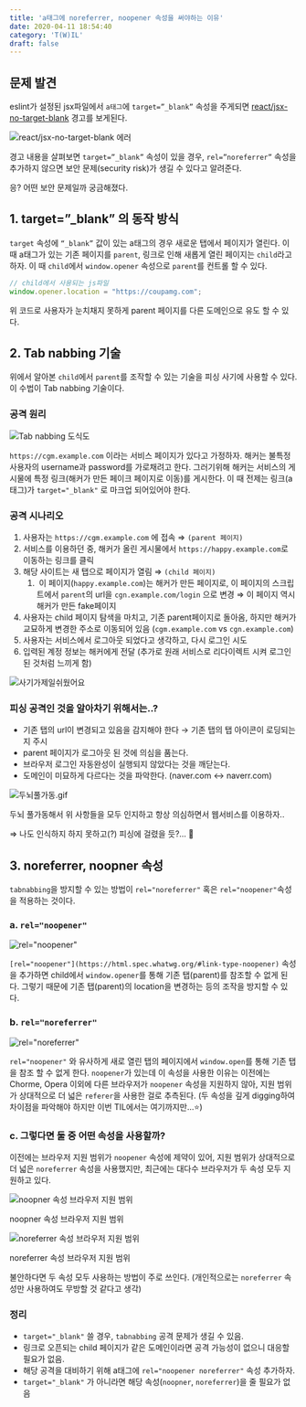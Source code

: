 ```yaml
---
title: 'a태그에 noreferrer, noopener 속성을 써야하는 이유'
date: 2020-04-11 18:54:40
category: 'T(W)IL'
draft: false
---
```


## 문제 발견

eslint가 설정된 jsx파일에서 `a태그`에 `target=”_blank”` 속성을 주게되면 [react/jsx-no-target-blank](https://github.com/yannickcr/eslint-plugin-react/blob/master/docs/rules/jsx-no-target-blank.md) 경고를 보게된다. 

![react/jsx-no-target-blank 에러](./images/atagVscodeError.png)

경고 내용을 살펴보면 `target=”_blank”` 속성이 있을 경우, `rel=”noreferrer”` 속성을 추가하지 않으면 보안 문제(security risk)가 생길 수 있다고 알려준다. 

응? 어떤 보안 문제일까 궁금해졌다.

## 1. target=”_blank” 의 동작 방식

`target` 속성에 `“_blank”` 값이 있는 a태그의 경우 새로운 탭에서 페이지가 열린다. 이 때 a태그가 있는 기존 페이지를 `parent`, 링크로 인해 새롭게 열린 페이지는 `child`라고 하자. 이 때 `child`에서 `window.opener` 속성으로 `parent`를 컨트롤 할 수 있다. 

```jsx
// child에서 사용되는 js파일
window.opener.location = "https://coupamg.com";
```

위 코드로 사용자가 눈치채지 못하게 parent 페이지를 다른 도메인으로 유도 할 수 있다. 

## 2. Tab nabbing 기술

위에서 알아본 `child`에서 `parent`를 조작할 수 있는 기술을 피싱 사기에 사용할 수 있다. 이 수법이 Tab nabbing 기술이다.


### 공격 원리

![Tab nabbing 도식도](./images/tabnabbingDiagram.png)

`https://cgm.example.com` 이라는 서비스 페이지가 있다고 가정하자. 해커는 불특정 사용자의 username과 password를 가로채려고 한다. 그러기위해 해커는 서비스의 게시물에 특정 링크(해커가 만든 페이크 페이지로 이동)를 게시한다. 이 때 전제는 링크(a태그)가 `target="_blank"` 로 마크업 되어있어야 한다.

### 공격 시나리오

1. 사용자는 `https://cgm.example.com` 에 접속 ⇒ `(parent 페이지)`
2. 서비스를 이용하던 중, 해커가 올린 게시물에서 `https://happy.example.com`로 이동하는 링크를 클릭
3. 해당 사이트는 새 탭으로 페이지가 열림 ⇒ `(child 페이지)`
    1.  이 페이지(`happy.example.com`)는 해커가 만든 페이지로, 이 페이지의 스크립트에서 `parent`의 url을 `cgn.example.com/login` 으로 변경 ⇒ 이 페이지 역시 해커가 만든 fake페이지
4. 사용자는 child 페이지 탐색을 마치고, 기존 parent페이지로 돌아옴, 하지만 해커가 교묘하게 변경한 주소로 이동되어 있음 (`cgm.example.com` vs `cgn.example.com`)
5. 사용자는 서비스에서 로그아웃 되었다고 생각하고, 다시 로그인 시도
6. 입력된 계정 정보는 해커에게 전달 (추가로 원래 서비스로 리다이렉트 시켜 로그인 된 것처럼 느끼게 함)

![사기가제일쉬웠어요](./images/hongchul.png)

### **피싱 공격인 것을 알아차기 위해서는..?**

- 기존 탭의 url이 변경되고 있음을 감지해야 한다 → 기존 탭의 탭 아이콘이 로딩되는지 주시
- parent 페이지가 로그아웃 된 것에 의심을 품는다.
- 브라우저 로그인 자동완성이 실행되지 않았다는 것을 깨닫는다.
- 도메인이 미묘하게 다르다는 것을 파악한다. (naver.com ↔ naverr.com)


![두뇌풀가동.gif](./images/brainFull.gif)

두뇌 풀가동해서 위 사항들을 모두 인지하고 항상 의심하면서 웹서비스를 이용하자.. 

⇒ 나도 인식하지 하지 못하고(?) 피싱에 걸렸을 듯?... 🥺

## 3. noreferrer, noopner 속성

`tabnabbing`을 방지할 수 있는 방법이 `rel="noreferrer"` 혹은 `rel="noopener"`속성을 적용하는 것이다. 

### a. `rel="noopener"`

![rel="noopener"](./images/relNoopener.png)

`[rel="noopener"](https://html.spec.whatwg.org/#link-type-noopener)` 속성을 추가하면 child에서 `window.opener`를 통해 기존 탭(parent)를 참조할 수 없게 된다. 그렇기 때문에 기존 탭(parent)의 location을 변경하는 등의 조작을 방지할 수 있다.

### b. `rel="noreferrer"`

![rel="noreferrer"](./images/relnoreferrer.png)

`rel="noopener"` 와 유사하게 새로 열린 탭의 페이지에서 `window.open`를 통해 기존 탭을 참조 할 수 없게 한다. `noopener`가 있는데 이 속성을 사용한 이유는 이전에는 Chorme, Opera 이외에 다른 브라우저가 `noopener` 속성을 지원하지 않아, 지원 범위가 상대적으로 더 넓은 `referer`을 사용한 걸로 추측된다. (두 속성을 깊게 digging하여 차이점을 파악해야 하지만 이번 TIL에서는 여기까지만...⭐️)

### c. 그렇다면 둘 중 어떤 속성을 사용할까?

이전에는 브라우저 지원 범위가 `noopener` 속성에 제약이 있어, 지원 범위가 상대적으로 더 넓은 `noreferrer` 속성을 사용했지만, 최근에는 대다수 브라우저가 두 속성 모두 지원하고 있다.

![noopner 속성 브라우저 지원 범위](./images/caniuseNoopnner.png)

noopner 속성 브라우저 지원 범위

![noreferrer 속성 브라우저 지원 범위](./images/relnoreferrer.png)

noreferrer 속성 브라우저 지원 범위

불안하다면 두 속성 모두 사용하는 방법이 주로 쓰인다. (개인적으로는 `noreferrer` 속성만 사용하여도 무방할 것 같다고 생각)

### **정리**

- `target="_blank"` 쓸 경우, `tabnabbing` 공격 문제가 생길 수 있음.
- 링크로 오픈되는 child 페이지가 같은 도메인이라면 공격 가능성이 없으니 대응할 필요가 없음.
- 해당 공격을 대비하기 위해 a태그에 `rel="noopener noreferrer"` 속성 추가하자.
- `target="_blank"` 가 아니라면 해당 속성(`noopner`, `noreferrer`)을 줄 필요가 없음


